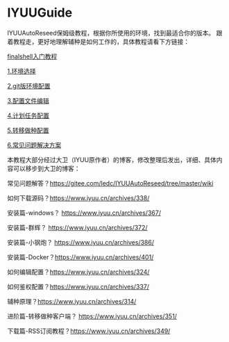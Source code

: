 # IYUUGuide
IYUUAutoReseed保姆级教程，根据你所使用的环境，找到最适合你的版本。
跟着教程走，更好地理解辅种是如何工作的，具体教程请看下方链接：

[finalshell入门教程](https://github.com/AnthonyMSen/IYUUGuide/blob/main/finalshell%E5%85%A5%E9%97%A8%E6%95%99%E7%A8%8B.md)

[1.环境选择](https://github.com/AnthonyMSen/IYUUGuide/blob/main/1.%E7%8E%AF%E5%A2%83%E9%80%89%E6%8B%A9.md)

[2.git版环境配置](https://github.com/AnthonyMSen/IYUUGuide/blob/main/2.git%E7%89%88%E7%8E%AF%E5%A2%83%E9%85%8D%E7%BD%AE.md)

[3.配置文件编辑](https://github.com/AnthonyMSen/IYUUGuide/blob/main/3.%E9%85%8D%E7%BD%AE%E6%96%87%E4%BB%B6%E7%BC%96%E8%BE%91.md)

[4.计划任务配置](https://github.com/AnthonyMSen/IYUUGuide/blob/main/4.%E8%AE%A1%E5%88%92%E4%BB%BB%E5%8A%A1%E9%85%8D%E7%BD%AE.md)

[5.转移做种配置](https://github.com/AnthonyMSen/IYUUGuide/blob/main/5.%E8%BD%AC%E7%A7%BB%E5%81%9A%E7%A7%8D%E9%85%8D%E7%BD%AE.md)


[6.常见问题解决方案](https://github.com/AnthonyMSen/IYUUGuide/blob/main/6.%E5%B8%B8%E8%A7%81%E9%97%AE%E9%A2%98%E8%A7%A3%E5%86%B3%E6%96%B9%E6%A1%88.md)

本教程大部分经过大卫（IYUU原作者）的博客，修改整理后发出，详细、具体内容可以移步到大卫的博客：

常见问题解答？https://gitee.com/ledc/IYUUAutoReseed/tree/master/wiki

如何下载源码？https://www.iyuu.cn/archives/338/

安装篇-windows？ https://www.iyuu.cn/archives/367/

安装篇-群辉？ https://www.iyuu.cn/archives/372/

安装篇-小钢炮？ https://www.iyuu.cn/archives/386/

安装篇-Docker？https://www.iyuu.cn/archives/401/

如何编辑配置？https://www.iyuu.cn/archives/324/

如何鉴权配置？https://www.iyuu.cn/archives/337/

辅种原理？https://www.iyuu.cn/archives/314/

进阶篇-转移做种客户端？ https://www.iyuu.cn/archives/351/

下载篇-RSS订阅教程？https://www.iyuu.cn/archives/349/
